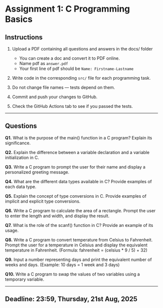 # Assignment 1: C Programming Basics

## Instructions

1. Upload a PDF containing all questions and answers in the docs/ folder
    - You can create a doc and convert it to PDF online.
    - Name pdf as `answer.pdf`
    - Your first line of pdf should be `Name: Firstname-Lastname`

2. Write code in the corresponding `src/` file for each programming task.

3. Do not change file names — tests depend on them.

4. Commit and push your changes to GitHub.

5. Check the GitHub Actions tab to see if you passed the tests.

---

## Questions

**Q1.** What is the purpose of the main() function in a C program? Explain its significance.

**Q2.** Explain the difference between a variable declaration and a variable initialization in C.

**Q3.** Write a C program to prompt the user for their name and display a personalized greeting message.

**Q4.** What are the different data types available in C? Provide examples of each data type.

**Q5.** Explain the concept of type conversions in C. Provide examples of implicit and explicit type conversions.

**Q6.** Write a C program to calculate the area of a rectangle. Prompt the user to enter the length and width, and display the result.

**Q7.** What is the role of the scanf() function in C? Provide an example of its usage.

**Q8.** Write a C program to convert temperature from Celsius to Fahrenheit. Prompt the user for a temperature in Celsius and display the equivalent temperature in Fahrenheit. (Formula: fahrenheit = (celsius * 9 / 5) + 32)

**Q9.** Input a number representing days and print the equivalent number of weeks and days. (Example: 10 days = 1 week and 3 days)

**Q10.** Write a C program to swap the values of two variables using a temporary variable.

---

**Deadline:** 23:59, Thursday, 21st Aug, 2025
---
